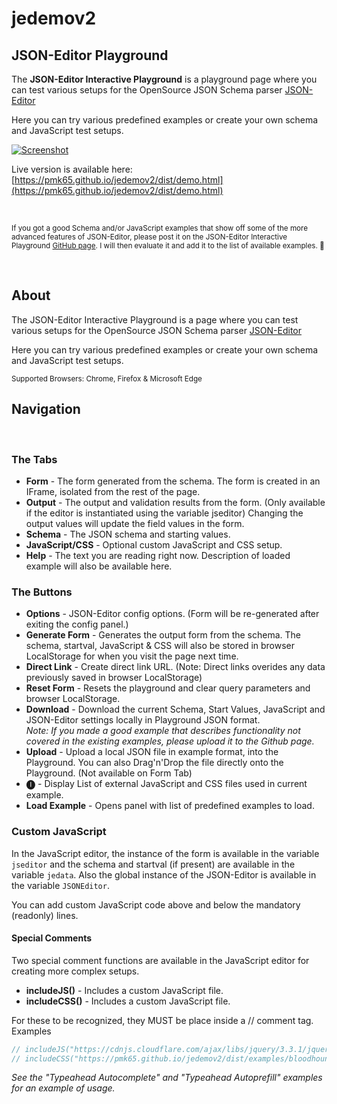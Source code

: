 # jedemov2
## JSON-Editor Playground

The **JSON-Editor Interactive Playground** is a playground page where you can test various setups for the OpenSource JSON Schema parser [JSON-Editor](https://github.com/json-editor/json-editor#json-editor)

Here you can try various predefined examples or create your own schema and JavaScript test setups.

[![Screenshot](https://i.imgur.com/cil00cv.png)](https://pmk65.github.io/jedemov2/dist/demo.html)

Live version is available here: [https://pmk65.github.io/jedemov2/dist/demo.html](https://pmk65.github.io/jedemov2/dist/demo.html)

<br>

<small>If you got a good Schema and/or JavaScript examples that show off some of the more advanced features of JSON-Editor, please post it on the JSON-Editor Interactive Playground [GitHub page](https://github.com/pmk65/jedemov2/issues). I will then evaluate it and add it to the list of available examples. 🚀</small>

<br>

## About

The JSON-Editor Interactive Playground is a page where you can test various setups for the OpenSource JSON Schema parser [JSON-Editor](https://github.com/json-editor/json-editor)

Here you can try various predefined examples or create your own schema and JavaScript test setups.

<small>Supported Browsers: Chrome, Firefox & Microsoft Edge</small>

## Navigation
<br>

### The Tabs

* **Form** - The form generated from the schema. The form is created in an IFrame, isolated from the rest of the page.
* **Output** - The output and validation results from the form. (Only available if the editor is instantiated using the variable jseditor) Changing the output values will update the field values in the form.
* **Schema** - The JSON schema and starting values.
* **JavaScript/CSS** - Optional custom JavaScript and CSS setup.
* **Help** - The text you are reading right now. Description of loaded example will also be available here.

### The Buttons

* **Options** - JSON-Editor config options. (Form will be re-generated after exiting the config panel.)
* **Generate Form** - Generates the output form from the schema. The schema, startval, JavaScript & CSS will also be stored in browser LocalStorage for when you visit the page next time.
* **Direct Link** - Create direct link URL. (Note: Direct links overides any data previously saved in browser LocalStorage)
* **Reset Form** - Resets the playground and clear query parameters and browser LocalStorage.
* **Download** - Download the current Schema, Start Values, JavaScript and JSON-Editor settings locally in Playground JSON format.<br>*Note: If you made a good example that describes functionality not covered in the existing examples, please upload it to the Github page.*
* **Upload** - Upload a local JSON file in example format, into the Playground. You can also Drag'n'Drop the file directly onto the Playground. (Not available on Form Tab)
* 🅘 - Display List of external JavaScript and CSS files used in current example.
* **Load Example** - Opens panel with list of predefined examples to load.

### Custom JavaScript

In the JavaScript editor, the instance of the form is available in the variable ``jseditor`` and the schema and startval (if present) are available in the variable ``jedata``.
Also the global instance of the JSON-Editor is available in the variable ``JSONEditor``.

You can add custom JavaScript code above and below the mandatory (readonly) lines.

#### Special Comments

Two special comment functions are available in the JavaScript editor for creating more complex setups.

* **includeJS()** - Includes a custom JavaScript file.
* **includeCSS()** - Includes a custom JavaScript file.

For these to be recognized, they MUST be place inside a // comment tag.
Examples
````javascript
// includeJS("https://cdnjs.cloudflare.com/ajax/libs/jquery/3.3.1/jquery.min.js")
// includeCSS("https://pmk65.github.io/jedemov2/dist/examples/bloodhound.css")
````

*See the "Typeahead Autocomplete" and "Typeahead Autoprefill" examples for an example of usage.*
